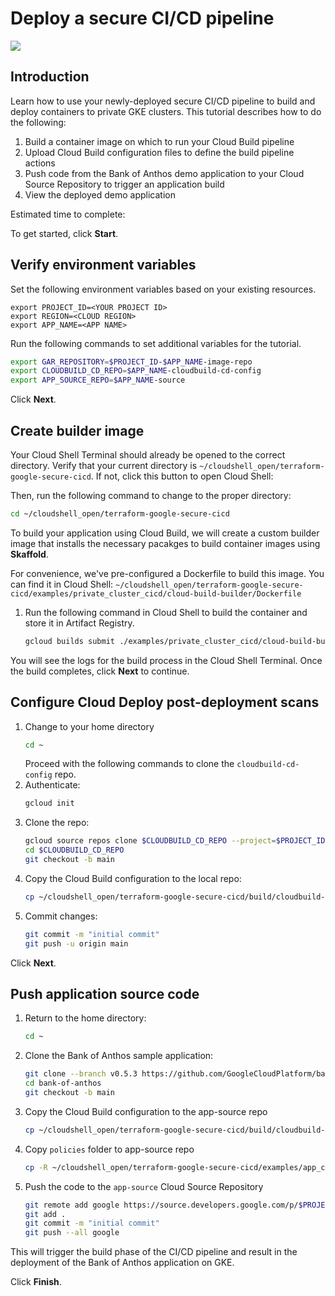 <walkthrough-metadata>
  <meta name="title" content="Deploy using the secure CI/CD pipeline" />
  <meta name="description" content="Use the secure CI/CD pipeline to deploy a containerized application" />
  <meta name="component_id" content="121840" />
  <meta name="keywords" content="blueprint, CI/CD, continuous integration, continuous deployment, deployment pipeline, security development, devops, supply chain security, Cloud Build" />
</walkthrough-metadata>

# Deploy a secure CI/CD pipeline

<walkthrough-disable-features toc></walkthrough-disable-features>

![](https://walkthroughs.googleusercontent.com/content/images/intro-page.png)

## Introduction
Learn how to use your newly-deployed secure CI/CD pipeline to build and deploy containers to private GKE clusters. This tutorial describes how to do the following:

1. Build a container image on which to run your Cloud Build pipeline
1. Upload Cloud Build configuration files to define the build pipeline actions
1. Push code from the Bank of Anthos demo application to your Cloud Source Repository to trigger an application build
1. View the deployed demo application

Estimated time to complete:
<walkthrough-tutorial-duration duration="25"></walkthrough-tutorial-duration>

To get started, click **Start**.

## Verify environment variables
Set the following environment variables based on your existing resources.

```
export PROJECT_ID=<YOUR PROJECT ID>
export REGION=<CLOUD REGION>
export APP_NAME=<APP NAME>
```

Run the following commands to set additional variables for the tutorial.
```bash
export GAR_REPOSITORY=$PROJECT_ID-$APP_NAME-image-repo
export CLOUDBUILD_CD_REPO=$APP_NAME-cloudbuild-cd-config
export APP_SOURCE_REPO=$APP_NAME-source
```

Click **Next**.

## Create builder image
Your Cloud Shell Terminal should already be opened to the correct directory. Verify that your current directory is `~/cloudshell_open/terraform-google-secure-cicd`. If not, click this button to open Cloud Shell:
<walkthrough-open-cloud-shell-button></walkthrough-open-cloud-shell-button>

Then, run the following command to change to the proper directory:
```bash
cd ~/cloudshell_open/terraform-google-secure-cicd
```

To build your application using Cloud Build, we will create a custom builder image that installs the necessary pacakges to build container images using **Skaffold**. 

For convenience, we've pre-configured a Dockerfile to build this image. You can find it in Cloud Shell: `~/cloudshell_open/terraform-google-secure-cicd/examples/private_cluster_cicd/cloud-build-builder/Dockerfile`

1. Run the following command in Cloud Shell to build the container and store it in Artifact Registry.
    ```bash
    gcloud builds submit ./examples/private_cluster_cicd/cloud-build-builder --project $PROJECT_ID --config=./examples/private_cluster_cicd/cloud-build-builder/cloudbuild-skaffold-build-image.yaml --substitutions=_DEFAULT_REGION=$REGION,_GAR_REPOSITORY=$GAR_REPOSITORY 
    ```

You will see the logs for the build process in the Cloud Shell Terminal. Once the build completes,  click **Next** to continue.

## Configure Cloud Deploy post-deployment scans
1. Change to your home directory 
    ```bash
    cd ~
    ```
    Proceed with the following commands to clone the `cloudbuild-cd-config` repo.
1. Authenticate:
    ```bash
    gcloud init
    ```
1. Clone the repo:
    ```bash
    gcloud source repos clone $CLOUDBUILD_CD_REPO --project=$PROJECT_ID
    cd $CLOUDBUILD_CD_REPO
    git checkout -b main
    ```
1. Copy the Cloud Build configuration to the local repo:
    ```bash
    cp ~/cloudshell_open/terraform-google-secure-cicd/build/cloudbuild-cd.yaml ~/$CLOUDBUILD_CD_REPO/
    ```
1. Commit changes:
    ```bash
    git commit -m "initial commit"
    git push -u origin main
    ```

Click **Next**.

## Push application source code

1. Return to the home directory:
    ```bash
    cd ~
    ```
1. Clone the Bank of Anthos sample application:
    ```bash
    git clone --branch v0.5.3 https://github.com/GoogleCloudPlatform/bank-of-anthos.git
    cd bank-of-anthos
    git checkout -b main
    ```
1. Copy the Cloud Build configuration to the app-source repo
    ```bash
    cp ~/cloudshell_open/terraform-google-secure-cicd/build/cloudbuild-ci.yaml ~/bank-of-anthos/
    ```
1. Copy `policies` folder to app-source repo
    ```bash
    cp -R ~/cloudshell_open/terraform-google-secure-cicd/examples/app_cicd/policies ~/bank-of-anthos/policies
    ```
1. Push the code to the `app-source` Cloud Source Repository
    ```bash
    git remote add google https://source.developers.google.com/p/$PROJECT_ID/r/$APP_SOURCE_REPO
    git add .
    git commit -m "initial commit"
    git push --all google
    ```

This will trigger the build phase of the CI/CD pipeline and result in the deployment of the Bank of Anthos application on GKE.

Click **Finish**.
